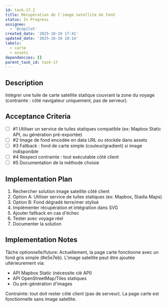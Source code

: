 ```yaml
---
id: task-17.2
title: Récupération de l'image satellite de fond
status: In Progress
assignee:
  - '@copilot'
created_date: '2025-10-19 17:41'
updated_date: '2025-10-19 18:14'
labels:
  - carte
  - assets
dependencies: []
parent_task_id: task-17
---
```


## Description

<!-- SECTION:DESCRIPTION:BEGIN -->
Intégrer une tuile de carte satellite statique couvrant la zone du voyage (contrainte : côté navigateur uniquement, pas de serveur).
<!-- SECTION:DESCRIPTION:END -->

## Acceptance Criteria
<!-- AC:BEGIN -->
- [ ] #1 Utiliser un service de tuiles statiques compatible (ex: Mapbox Static API, ou génération pré-exportée)
- [ ] #2 Image de fond encodée en data URL ou stockée dans assets
- [ ] #3 Fallback : fond de carte simple (couleur/gradient) si image indisponible
- [ ] #4 Respect contrainte : tout exécutable côté client
- [ ] #5 Documentation de la méthode choisie
<!-- AC:END -->

## Implementation Plan

<!-- SECTION:PLAN:BEGIN -->
1. Rechercher solution image satellite côté client
2. Option A: Utiliser service de tuiles statiques (ex: Mapbox, Stadia Maps)
3. Option B: Fond dégradé terre/mer stylisé
4. Implémenter récupération et intégration dans SVG
5. Ajouter fallback en cas d'échec
6. Tester avec voyage réel
7. Documenter la solution
<!-- SECTION:PLAN:END -->

## Implementation Notes

<!-- SECTION:NOTES:BEGIN -->
Tâche optionnelle/future:
Actuellement, la page carte fonctionne avec un fond gris simple (#e5e7eb).
L'image satellite peut être ajoutée ultérieurement via:
- API Mapbox Static (nécessite clé API)
- API OpenStreetMap/Tiles statiques
- Ou pré-génération d'images

Contrainte: tout doit rester côté client (pas de serveur).
La page carte est fonctionnelle sans image satellite.
<!-- SECTION:NOTES:END -->
